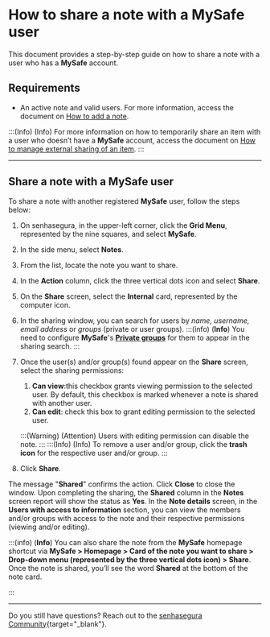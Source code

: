 # How to share a note with a MySafe user

This document provides a step-by-step guide on how to share a note with a user who has a **MySafe** account. 

## Requirements

* An active note and valid users. For more information, access the document on [How to add a note](/v3-33/docs/mysafe-notes-add).

:::(Info) (Info)
For more information on how to temporarily share an item with a user who doesn’t  have a **MySafe** account, access the document on [How to manage external sharing of an item](/v3-33/docs/how-to-manage-the-external-share-of-an-item).
:::
***

## Share a note with a MySafe user
To share a note with another registered **MySafe** user, follow the steps below:


1. On senhasegura, in the upper-left corner, click the **Grid Menu**, represented by the nine squares, and select **MySafe**.
2. In the side menu, select **Notes**.
3. From the list, locate the note you want to share.
4. In the **Action** column, click the three vertical dots icon and select **Share**.
5. On the **Share** screen, select the **Internal** card, represented by the computer icon.
6. In the sharing window, you can search for users by *name, username, email address* or *groups* (private or user groups).
    :::(info) (**Info**)
    You need to configure **MySafe**'s **[Private groups](/v3-33/docs/mysafe-private-group)** for them to appear in the sharing search.
    :::
7. Once the user(s) and/or group(s) found appear on the **Share** screen, select the sharing permissions:   
    1. **Can view**:this checkbox grants viewing permission to the selected user. By default, this checkbox is marked whenever a note is shared with another user.
    2. **Can edit**: check this box to grant editing permission to the selected user.

   
    :::(Warning) (Attention)
    Users with editing permission can disable the note.
    :::
    :::(Info) (Info)
    To remove a user and/or group, click the **trash icon** for the respective user and/or group.
    :::
        
8. Click **Share**.

The message "**Shared**" confirms the action. Click **Close** to close the window.
Upon completing the sharing, the **Shared** column in the **Notes** screen report will show the status as **Yes**.
In the **Note details** screen, in the **Users with access to information** section, you can view the members and/or groups with access to the note and their respective permissions (viewing and/or editing).

:::(info) (**Info**)
You can also share the note from the **MySafe** homepage shortcut via **MySafe > Homepage > Card of the note you want to share > Drop-down menu (represented by the three vertical dots icon) > Share**.
Once the note is shared, you’ll  see the word **Shared** at the bottom of the note card.

:::
***


Do you still have questions? Reach out to the [senhasegura Community](https://community.senhasegura.io/){target="_blank"}.